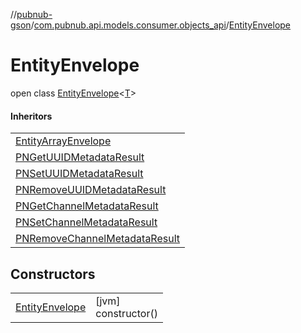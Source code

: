 //[pubnub-gson](../../../index.md)/[com.pubnub.api.models.consumer.objects_api](../index.md)/[EntityEnvelope](index.md)

# EntityEnvelope

open class [EntityEnvelope](index.md)&lt;[T](index.md)&gt;

#### Inheritors

| |
|---|
| [EntityArrayEnvelope](../-entity-array-envelope/index.md) |
| [PNGetUUIDMetadataResult](../../com.pubnub.api.models.consumer.objects_api.uuid/-p-n-get-u-u-i-d-metadata-result/index.md) |
| [PNSetUUIDMetadataResult](../../com.pubnub.api.models.consumer.objects_api.uuid/-p-n-set-u-u-i-d-metadata-result/index.md) |
| [PNRemoveUUIDMetadataResult](../../com.pubnub.api.models.consumer.objects_api.uuid/-p-n-remove-u-u-i-d-metadata-result/index.md) |
| [PNGetChannelMetadataResult](../../com.pubnub.api.models.consumer.objects_api.channel/-p-n-get-channel-metadata-result/index.md) |
| [PNSetChannelMetadataResult](../../com.pubnub.api.models.consumer.objects_api.channel/-p-n-set-channel-metadata-result/index.md) |
| [PNRemoveChannelMetadataResult](../../com.pubnub.api.models.consumer.objects_api.channel/-p-n-remove-channel-metadata-result/index.md) |

## Constructors

| | |
|---|---|
| [EntityEnvelope](-entity-envelope.md) | [jvm]<br>constructor() |
